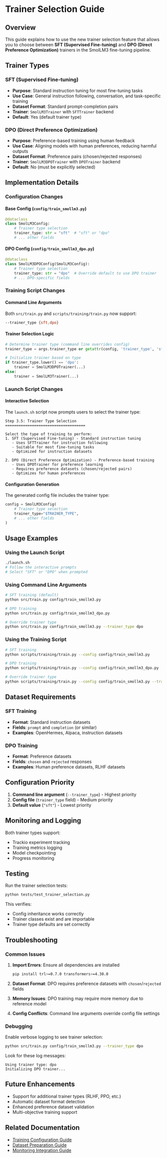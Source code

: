 # Trainer Selection Guide

## Overview

This guide explains how to use the new trainer selection feature that allows you to choose between **SFT (Supervised Fine-tuning)** and **DPO (Direct Preference Optimization)** trainers in the SmolLM3 fine-tuning pipeline.

## Trainer Types

### SFT (Supervised Fine-tuning)
- **Purpose**: Standard instruction tuning for most fine-tuning tasks
- **Use Case**: General instruction following, conversation, and task-specific training
- **Dataset Format**: Standard prompt-completion pairs
- **Trainer**: `SmolLM3Trainer` with `SFTTrainer` backend
- **Default**: Yes (default trainer type)

### DPO (Direct Preference Optimization)
- **Purpose**: Preference-based training using human feedback
- **Use Case**: Aligning models with human preferences, reducing harmful outputs
- **Dataset Format**: Preference pairs (chosen/rejected responses)
- **Trainer**: `SmolLM3DPOTrainer` with `DPOTrainer` backend
- **Default**: No (must be explicitly selected)

## Implementation Details

### Configuration Changes

#### Base Config (`config/train_smollm3.py`)
```python
@dataclass
class SmolLM3Config:
    # Trainer type selection
    trainer_type: str = "sft"  # "sft" or "dpo"
    # ... other fields
```

#### DPO Config (`config/train_smollm3_dpo.py`)
```python
@dataclass
class SmolLM3DPOConfig(SmolLM3Config):
    # Trainer type selection
    trainer_type: str = "dpo"  # Override default to use DPO trainer
    # ... DPO-specific fields
```

### Training Script Changes

#### Command Line Arguments
Both `src/train.py` and `scripts/training/train.py` now support:
```bash
--trainer_type {sft,dpo}
```

#### Trainer Selection Logic
```python
# Determine trainer type (command line overrides config)
trainer_type = args.trainer_type or getattr(config, 'trainer_type', 'sft')

# Initialize trainer based on type
if trainer_type.lower() == 'dpo':
    trainer = SmolLM3DPOTrainer(...)
else:
    trainer = SmolLM3Trainer(...)
```

### Launch Script Changes

#### Interactive Selection
The `launch.sh` script now prompts users to select the trainer type:
```
Step 3.5: Trainer Type Selection
====================================

Select the type of training to perform:
1. SFT (Supervised Fine-tuning) - Standard instruction tuning
   - Uses SFTTrainer for instruction following
   - Suitable for most fine-tuning tasks
   - Optimized for instruction datasets

2. DPO (Direct Preference Optimization) - Preference-based training
   - Uses DPOTrainer for preference learning
   - Requires preference datasets (chosen/rejected pairs)
   - Optimizes for human preferences
```

#### Configuration Generation
The generated config file includes the trainer type:
```python
config = SmolLM3Config(
    # Trainer type selection
    trainer_type="$TRAINER_TYPE",
    # ... other fields
)
```

## Usage Examples

### Using the Launch Script
```bash
./launch.sh
# Follow the interactive prompts
# Select "SFT" or "DPO" when prompted
```

### Using Command Line Arguments
```bash
# SFT training (default)
python src/train.py config/train_smollm3.py

# DPO training
python src/train.py config/train_smollm3_dpo.py

# Override trainer type
python src/train.py config/train_smollm3.py --trainer_type dpo
```

### Using the Training Script
```bash
# SFT training
python scripts/training/train.py --config config/train_smollm3.py

# DPO training
python scripts/training/train.py --config config/train_smollm3_dpo.py

# Override trainer type
python scripts/training/train.py --config config/train_smollm3.py --trainer-type dpo
```

## Dataset Requirements

### SFT Training
- **Format**: Standard instruction datasets
- **Fields**: `prompt` and `completion` (or similar)
- **Examples**: OpenHermes, Alpaca, instruction datasets

### DPO Training
- **Format**: Preference datasets
- **Fields**: `chosen` and `rejected` responses
- **Examples**: Human preference datasets, RLHF datasets

## Configuration Priority

1. **Command line argument** (`--trainer_type`) - Highest priority
2. **Config file** (`trainer_type` field) - Medium priority
3. **Default value** (`"sft"`) - Lowest priority

## Monitoring and Logging

Both trainer types support:
- Trackio experiment tracking
- Training metrics logging
- Model checkpointing
- Progress monitoring

## Testing

Run the trainer selection tests:
```bash
python tests/test_trainer_selection.py
```

This verifies:
- Config inheritance works correctly
- Trainer classes exist and are importable
- Trainer type defaults are set correctly

## Troubleshooting

### Common Issues

1. **Import Errors**: Ensure all dependencies are installed
   ```bash
   pip install trl>=0.7.0 transformers>=4.30.0
   ```

2. **Dataset Format**: DPO requires preference datasets with `chosen`/`rejected` fields

3. **Memory Issues**: DPO training may require more memory due to reference model

4. **Config Conflicts**: Command line arguments override config file settings

### Debugging

Enable verbose logging to see trainer selection:
```bash
python src/train.py config/train_smollm3.py --trainer_type dpo
```

Look for these log messages:
```
Using trainer type: dpo
Initializing DPO trainer...
```

## Future Enhancements

- Support for additional trainer types (RLHF, PPO, etc.)
- Automatic dataset format detection
- Enhanced preference dataset validation
- Multi-objective training support

## Related Documentation

- [Training Configuration Guide](TRAINING_CONFIGURATION_GUIDE.md)
- [Dataset Preparation Guide](DATASET_PREPARATION_GUIDE.md)
- [Monitoring Integration Guide](MONITORING_INTEGRATION_GUIDE.md) 